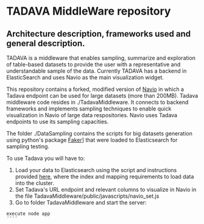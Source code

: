 # TADAVA MiddleWare repository

## Architecture description, frameworks used and general description.

TADAVA is a middleware that enables sampling, summarize and exploration of table-based datasets to provide the user with a representative and understandable sample of the data. Currently TADAVA has a backend in ElasticSearch and uses Navio as the main visualization widget.

This repository contains a forked, modified version of [Navio](https://github.com/john-guerra/navio/) in which a Tadava endpoint can be used for large datasets (more than 200MB). 
Tadava middleware code resides in ./TadavaMiddleware. It connects to backend frameworks and implements sampling techniques to enable quick visualization in Navio of large data respositories. Navio uses Tadava endpoints to use its sampling capacities.

The folder ./DataSampling contains the scripts for big datasets generation using python's package [Faker](https://github.com/joke2k/faker)] that were loaded to Elasticsearch for sampling testing.

To use Tadava you will have to:
1. Load your data to Elasticsearch using the script and instructions provided [here](https://github.com/john-guerra/elasticSearchExperiments/blob/master/DataSampling/indicemapping.md), where the index and mapping requirements to load data into the cluster.
2. Set Tadava's URL endpoint and relevant columns to visualize in Navio in the file TadavaMiddleware/public/javascripts/navio_set.js
3. Go to folder TadavaMiddleware and start the server:
````
execute node app
´´´´
